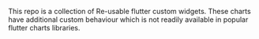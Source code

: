 This repo is a collection of Re-usable  flutter custom widgets. These charts have additional custom behaviour which is not readily available in popular flutter charts libraries.